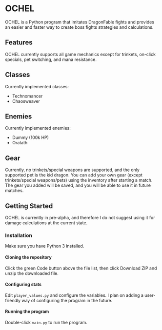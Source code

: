 # OCHEL
OCHEL is a Python program that imitates DragonFable fights and provides an easier and faster way to create boss fights strategies and calculations.

## Features
OCHEL currently supports all game mechanics except for trinkets, on-click specials, pet switching, and mana resistance.

## Classes
Currently implemented classes:

- Technomancer
- Chaosweaver

## Enemies
Currently implemented enemies:

- Dummy (100k HP)
- Oratath

## Gear
Currently, no trinkets/special weapons are supported, and the only supported pet is the kid dragon.
You can add your own gear (except trinkets/special weapons/pets) using the inventory after starting a match.
The gear you added will be saved, and you will be able to use it in future matches.

## Getting Started
OCHEL is currently in pre-alpha, and therefore I do not suggest using it for damage calculations at the current state.

### Installation
Make sure you have Python 3 installed.

#### Cloning the repository
Click the green Code button above the file list, then click Download ZIP and unzip the downloaded file.

#### Configuring stats
Edit `player_values.py` and configure the variables.
I plan on adding a user-friendly way of configuring the program in the future.

#### Running the program
Double-click `main.py` to run the program.
